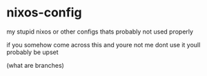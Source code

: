 # nixos-config
my stupid nixos or other configs thats probably not used properly

if you somehow come across this and youre not me dont use it youll probably be upset

(what are branches)
